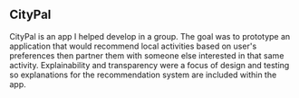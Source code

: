 ## CityPal

CityPal is an app I helped develop in a group.
The goal was to prototype an application that would recommend local activities based on user's preferences then partner them with someone else interested in that same activity. Explainability and transparency were a focus of design and testing so explanations for the recommendation system are included within the app.
<pdf src="pdf/CityPal Final Presentation.pdf"/>

